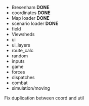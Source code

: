 * Bresenham **DONE**
* coordinates **DONE**
* Map loader **DONE**
* scenario loader **DONE**
* field
* Viewsheds
* ui
* ui_layers
* route_calc
* random
* inputs
* game
* forces
* dispatches
* combat
* simulation/moving

Fix duplication between coord and util